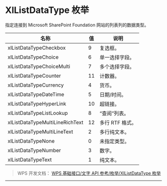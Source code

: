 # XlListDataType 枚举

指定连接到 Microsoft SharePoint Foundation 网站的列表列的数据类型。

| 名称                            | 值  | 说明            |
|---------------------------------|-----|-----------------|
| xlListDataTypeCheckbox          | 9   | 复选框。        |
| xlListDataTypeChoice            | 6   | 单一选择字段。  |
| xlListDataTypeChoiceMulti       | 7   | 多个选择字段。  |
| xlListDataTypeCounter           | 11  | 计数器。        |
| xlListDataTypeCurrency          | 4   | 货币。          |
| xlListDataTypeDateTime          | 5   | 日期/时间。     |
| xlListDataTypeHyperLink         | 10  | 超链接。        |
| xlListDataTypeListLookup        | 8   | “查阅”列表。    |
| xlListDataTypeMultiLineRichText | 12  | 多行 RTF 格式。 |
| xlListDataTypeMultiLineText     | 2   | 多行纯文本。    |
| xlListDataTypeNone              | 0   | 未指定类型。    |
| xlListDataTypeNumber            | 3   | 数字。          |
| xlListDataTypeText              | 1   | 纯文本。        |

> WPS 开发文档： [WPS 基础接口/文字 API 参考/枚举/XlListDataType 枚举](https://qn.cache.wpscdn.cn/encs/doc/office_v19/topics/WPS%20%E5%9F%BA%E7%A1%80%E6%8E%A5%E5%8F%A3/%E6%96%87%E5%AD%97%20API%20%E5%8F%82%E8%80%83/%E6%9E%9A%E4%B8%BE/XlListDataType%20%E6%9E%9A%E4%B8%BE.html)

------------------------------------------------------------------------

